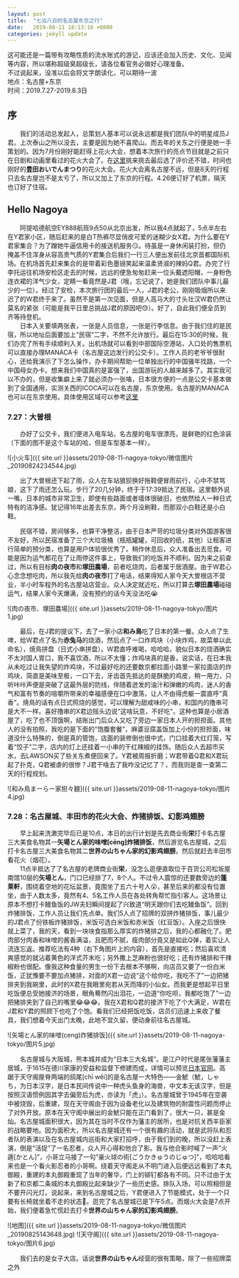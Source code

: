 ```yaml
---
layout: post
title:  "七泊八日的名古屋东京之行"
date:   2019-08-11 18:13:16 +0800
categories: jekyll update
---
```


这可能还是一篇带有攻略性质的流水账式的游记，应该还会加入历史、文化、见闻等内容，所以堪称超级臭超级长，请各位看官务必做好心理准备。<br>
不过说起来，没准以后会将文字朗读化，可以期待一波<br>
地点：名古屋+东京<br>
时间：2019.7.27-2019.8.3日

## 序

　　我们的活动总发起人，总策划人基本可以说永远都是我们团队中的明星成员J君。上次泰山之所以没去，主要是因为她不喜爬山。而去年的关东之行便是她一手策划的。因为7月份刚好能赶得上花火大会，想着本次旅行的亮点节目就是之前只在日剧和动画里看过的花火大会了。在[这里](https://sp.jorudan.co.jp/hanabi/)挑来挑去最后选了评价还不错，时间也刚好的**豊田おいでんまつり**的花火大会。花火大会离名古屋不远，但是8天的行程只去名古屋岂不是太亏了，所以又加上了东京的行程。4.26便订好了机票，隔天也订好了住宿。

## Hello Nagoya

　　阿提哈德航空EY888航班9点50从北京出发，所以我4点就起了，5点半左右在Y君家小区，随后赶来的是白T热裤尽显俏皮可爱的迷糊少女X君。为什么要在Y君家集合？为了蹭她牛逼信用卡的接送机服务😏。待虽是一身休闲装打扮，但仍掩盖不住浑身从容高贵气质的Y君集合后我们一行三人便出发前往北京首都国际机场。在机场首先赶来集合的是带着彩色墨镜笑起来温柔贤淑的辣妈Q君。办完了行李托运往机场安检区走去的时候，远远的便急匆匆赶来一位头戴遮阳帽，一身粉色连衣裙的洋气少女，定睛一看竟然是J君（哦，忘记说了，她是我们团队中事儿最少的一位）。经过了安检，本次旅行团的最后一人，J君的老公，刚刚吸烟所以来迟了的W君终于来了。虽然不是第一次见面，但是人高马大的寸头壮汉W君仍然让莫名的紧张（可能是我平日里总挑战J君的原因吧😓）。好了，自此我们便全员到齐等待登机。<br>
　　日本入关要填两张表，一张是人员信息，一张是行李信息。由于我们住的是民宿，所以地址后面要加上“民宿”二字，不然不允许放行。最后在15:30的时候，我们办完了所有手续顺利入关。出机场就可以看到中部国际空港站，入口处的售票机可以直接办理MANACA卡（名古屋这边发行的公交卡）。工作人员的老爷爷很耐心，还给我演示了下怎么操作，办卡期间帮助一位单独出行的中国骚年找路，一个中国母女办卡。想来我们中国真的是富强了，出国游玩的人越来越多了。其实我可以不办的，但是收集癖上来了就必须办一张咯，日本很方便的一点是公交卡基本做到了全国通用，实测关西的ICOCA可以在名古屋，东京使用。名古屋的MANACA也可以在东京使用。具体使用区域可以参考[这里](https://www.jreast.co.jp/sc/pass/suica.html)<br>

### 7.27：大曽根

　　办好了公交卡，我们便进入电车站，名古屋的电车很漂亮，是鲜艳的红色涂装（下面的图不是这个车站的哈，但是车型基本一样）。

![小火车]({{ site.url }}assets/2019-08-11-nagoya-tokyo/微信图片_20190824234544.jpg)

　　出了大曽根还下起了雨，众人在车站狼狈换好拖鞋便冒雨前行，心中不禁骂娘，这下了雨还怎么玩。步行了20几分钟，终于于17:39抵达了民宿。这里额外说一嘴，日本的城市非常卫生，即使有些路面或者墙体很破旧，也依然给人一种日式特有的洁净感。犹记得16年出差去东京，两个月没刷鞋，而那双小白鞋还是小白鞋。

　　民宿不错，房间够多，也算干净整洁，由于日本严苛的垃圾分类对外国游客很不友好，所以民宿准备了三个大垃圾桶（瓶瓶罐罐，可回收的纸，其他）让租客进行简单的预分类，也算是用户体验很优秀了。稍作休息后，众人准备出去觅食。可能是因为运气都花在了让雨停这件事上，导致我们的吃饭并不顺利。因为来之前查过，所以有目标**肉の夜市**和**塚田農場**，前者吃烧肉，后者属于居酒屋。由于W君心心念念想吃肉，所以我先给**肉の夜市**打了电话，结果得知人家今天大曽根店不营业，半小时车程外的名古屋站店营业。众人决定就近吃，所以打算去**塚田農場**碰碰运气，结果人家今天爆满，没有预约的话今天没法吃😭

![肉の夜市、塚田農場]({{ site.url }}assets/2019-08-11-nagoya-tokyo/图片1.jpg)

　　最后，在J君的提议下，去了一家小店**和み鳥**吃了日本的第一餐。众人点了生啤，给W君点了名为**赤兔马**的烧酒，然后点了一口炸鸡块（小块炸鸡，故菜单以此命名），焼鳥拼盘（日式小串拼盘）。W君直呼难喝，哈哈哈，貌似日本的烧酒确实不太对国人胃口，我不喜饮酒，所以不太懂；炸鸡块真的是香，说实话，在日本我从未吃过让我失望的炸鸡块，不过最好吃的还要数京都拉面小路里一家拉面店的炸鸡块，简直是美味至极，一口下去，牙齿首先抵达的是酥脆的鸡皮，稍一用力，只听咔咔声便是突破了这最外层的防线，伴随着迸发的油汁和弹嫩的鸡肉，迷人的香气和富有节奏的咀嚼所带来的幸福感便在口中激荡，让人不由得虎躯一震直呼“真香”。焼鳥的话有点日式照烧的感觉，可以理解为甜咸味的小串，和国内的撸串可是大不一样。喜好撸串的X君边摇头边说“这啥玩意，不好吃”。这种也算是小居酒屋了，吃了也不顶饿啊，结账出门后众人又吃了旁边一家日本人开的担担面。其他人的没有拍照，我吃的是下面的“饱腹套餐”，麻婆豆腐盖饭加上小份的担担面，味道没什么特殊的，倒是真的管饱，店面的装修倒也很中式，门口挂着大红灯笼，写着“饺子”二字，店内的灯上还挂着一小串的干红辣椒的挂饰。随后众人去超市买水，去LAWSON买了些关东煮便回来了。Y君被周报折磨；W君带着Q君和X君玩起了扑克，Q君被虐的很惨？J君干啥去了我咋没记忆了？，而我则是查一查第二天的行程规划。

![和み鳥まーらー家担々麺]({{ site.url }}assets/2019-08-11-nagoya-tokyo/图片4.jpg)

### 7.28：名古屋城、丰田市的花火大会、炸猪排饭、幻影鸡翅膀

　　早上起来洗漱完毕后已是10点，本日的出行计划是先去商业街**栄**打卡名古屋三大美食名物其一**矢場とん家的味噌[cēng]炸猪排饭**，然后游览名古屋城，之后打卡名古屋三大美食名物其二**世界の山ちゃん家的幻影鸡翅膀**。然后就赶去丰田市看花火（烟花）。<br>
　　11点半抵达了了名古屋的老牌商业街**栄**，没怎么逛便直取位于百货公司松坂屋南馆10层的**矢場とん**，门口已经排了7，8个人。不过令人震惊的还要数旁边的**蓬莱軒**，围绕着空地的花坛盆景，竟围坐了五六十号人😮，甚至后来的都没有位置坐，由于人数太多，竟然有4、5名工作人员在各处转角帮忙指引客人。这场景让原本不想打卡鳗鱼饭的JW夫妇瞬间提起了兴致道“明天跟你们去吃鳗鱼饭”。回到炸猪排饭，工作人员让我们先点单。我们5人点了招牌的双拼炸猪排饭，事儿最少的J君点了份铁板炸猪排饭，米饭可选白米饭和赤米饭（红豆饭）。入座之后很快就上菜了，我的天，看到一块块食指那么厚实的炸猪排之后，我的心都融化了。肥肉部分肉香和味噌的酱香满溢，且肥而不腻，瘦肉部分竟又是如此Q弹，着实让人流连忘返。推荐吃法有4种（右下角图片上的内容），首先是直接吃；然后喜欢清爽感觉的就沾着黄色的洋式芥末吃；另外撒上芝麻粉也很好吃；还有炸猪排和干辣椒粉也很配。像我这种食量的男生一份下去根本不够啊，向店员又要了一份白米饭，正犹豫要不要加点猪排，对面的X君一边说“这个给你吃，我吃不了”一边把猪排夹到我碗里，此时的X君在我眼里宛若从天而降的小仙女。而我更是想起平日里吃饭便总受她接济的场景，眼角蓦然闪出泪花，一边道“你吃呗，我都吃饱了”一边把猪排夹到了自己的嘴里😂😂😂。我在X君和Q君的接济下吃了个大满足，W君在J君和Y君的照顾下也吃了个饱。看我们已经把饭吃饭，店员们迅速上来收了餐具，我们想着今天出门太晚，此地不宜久留，便动身前往名古屋城。

![矢場とん家的味噌(ceng)炸猪排饭]({{ site.url }}assets/2019-08-11-nagoya-tokyo/图片5.jpg)

　　名古屋城与大阪城，熊本城并成为“日本三大名城”。是江户时代是尾张藩藩主居城，于1615在德川家康的受益和监督下修建而成，详情可以预览[日本官网](https://www.nagoyajo.city.nagoya.jp)。高踞于天守阁屋脊两端的鸱尾[chī wěi]的是名古屋一大特色——金鯱（鯱，しゃち，为日本汉字，是日本民间传说中一种虎头鱼身的海兽，中文本无该汉字，但是按照汉语惯例因其字去偏旁后为虎，亦读为「虎」）。名古屋城曾于1945年在空袭中被烧毁，后重建，现在天守阁由于因为设备老化以及建筑物的耐震性问题而停止了对外开放。原本在天守阁中展出的金鯱只能在正门看到了，很大一只，甚是金灿。名古屋城面积很大，因为其在当时不仅作为藩主的居所，也是对抗关西丰臣家的战略要地。因为面积大，所以名古屋城还有一个很有趣的活动，就是武将队和忍者队的表演以及在名古屋城内巡街和大家打招呼，由于我们到的晚，所以没赶上表演，倒是“活捉”了一名忍者，众人开心得和他合了影。我与他合影时喊了一声“火遁[かとん]”，小哥立马接了一句“豪火球の術[ごうかきゅうのじゅつ]”，哈哈哈看来也是一个看火影忍者的小哥啊。绕着天守阁走从不明门进入后便远远看到了本丸御殿，重建的本丸御殿重现了当年的奢华，门上的铆钉都各有不同。只不过由于太新了和京都二条城的本丸御殿比起来缺少了一些历史感。排队入场，可以照相但是不要开闪光灯。说起来，来到名古屋城之后，Y君便进入了节能模式，处于一个只要有长椅就坐着不走的状态🤦‍。逛完了名古屋城已是下午5点。而烟火大会是7点开始，我们便着急忙慌赶去打卡**世界の山ちゃん家的幻影鸡翅膀**。

![地图]({{ site.url }}assets/2019-08-11-nagoya-tokyo/微信图片_20190825143648.jpg)
![天守阁]({{ site.url }}assets/2019-08-11-nagoya-tokyo/图片6.jpg)

　　我们去的是女子大店。话说**世界の山ちゃん**经营的很有策略，除了一些招牌菜之外
